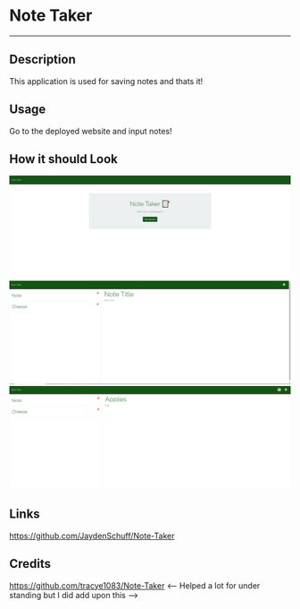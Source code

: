 # Note Taker

---

## Description
This application is used for saving notes and thats it!

## Usage
Go to the deployed website and input notes!

## How it should Look
![HomePage](/Assets/Note-Taker-Home.png)
![NotesPage](/Assets/Note-Taker-Notes.png)
![Functioning](/Assets/Note-Taker-Working.png)


## Links 
https://github.com/JaydenSchuff/Note-Taker

## Credits
https://github.com/tracye1083/Note-Taker  <-- Helped a lot for under standing but I did add upon this -->